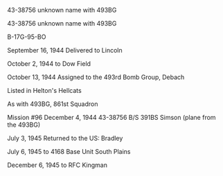 





43-38756 unknown name with 493BG






 




43-38756 unknown name with 493BG

B-17G-95-BO

September 16, 1944 Delivered to Lincoln

October 2, 1944 to Dow Field

October 13, 1944 Assigned to the 493rd Bomb
Group, Debach

Listed in Helton's Hellcats

As with 493BG, 861st Squadron

Mission #96 December 4, 1944 43-38756 B/S 391BS
Simson (plane from the 493BG)

July 3, 1945 Returned to the US: Bradley

July 6, 1945 to 4168 Base Unit South Plains

December 6, 1945 to RFC Kingman




